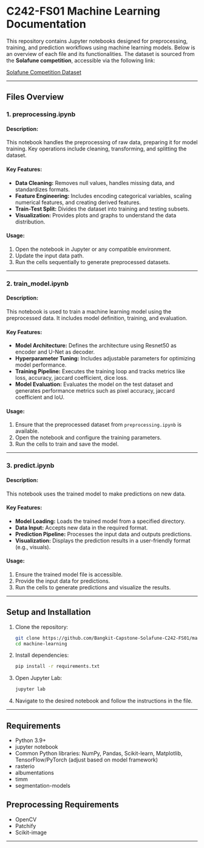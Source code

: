 # C242-FS01 Machine Learning Documentation

This repository contains Jupyter notebooks designed for preprocessing, training, and prediction workflows using machine learning models. Below is an overview of each file and its functionalities. The dataset is sourced from the **Solafune competition**, accessible via the following link:

[Solafune Competition Dataset](https://solafune.com/competitions/d91572d9-1680-4b9e-b372-25e71093f81a?menu=data&tab=)

---

## Files Overview

### 1. **preprocessing.ipynb**
#### Description:
This notebook handles the preprocessing of raw data, preparing it for model training. Key operations include cleaning, transforming, and splitting the dataset.

#### Key Features:
- **Data Cleaning:** Removes null values, handles missing data, and standardizes formats.
- **Feature Engineering:** Includes encoding categorical variables, scaling numerical features, and creating derived features.
- **Train-Test Split:** Divides the dataset into training and testing subsets.
- **Visualization:** Provides plots and graphs to understand the data distribution.

#### Usage:
1. Open the notebook in Jupyter or any compatible environment.
2. Update the input data path.
3. Run the cells sequentially to generate preprocessed datasets.

---

### 2. **train_model.ipynb**
#### Description:
This notebook is used to train a machine learning model using the preprocessed data. It includes model definition, training, and evaluation.

#### Key Features:
- **Model Architecture:** Defines the architecture using Resnet50 as encoder and U-Net as decoder.
- **Hyperparameter Tuning:** Includes adjustable parameters for optimizing model performance.
- **Training Pipeline:** Executes the training loop and tracks metrics like loss, accuracy, jaccard coefficient, dice loss.
- **Model Evaluation:** Evaluates the model on the test dataset and generates performance metrics such as pixel accuracy, jaccard coefficient and IoU.

#### Usage:
1. Ensure that the preprocessed dataset from `preprocessing.ipynb` is available.
2. Open the notebook and configure the training parameters.
3. Run the cells to train and save the model.

---

### 3. **predict.ipynb**
#### Description:
This notebook uses the trained model to make predictions on new data.

#### Key Features:
- **Model Loading:** Loads the trained model from a specified directory.
- **Data Input:** Accepts new data in the required format.
- **Prediction Pipeline:** Processes the input data and outputs predictions.
- **Visualization:** Displays the prediction results in a user-friendly format (e.g., visuals).

#### Usage:
1. Ensure the trained model file is accessible.
2. Provide the input data for predictions.
3. Run the cells to generate predictions and visualize the results.

---

## Setup and Installation
1. Clone the repository:
   ```bash
   git clone https://github.com/Bangkit-Capstone-Solafune-C242-FS01/machine-learning
   cd machine-learning
   ```
2. Install dependencies:
   ```bash
   pip install -r requirements.txt
   ```
3. Open Jupyter Lab:
   ```bash
   jupyter lab
   ```
4. Navigate to the desired notebook and follow the instructions in the file.

---

## Requirements
- Python 3.9+
- jupyter notebook
- Common Python libraries: NumPy, Pandas, Scikit-learn, Matplotlib, TensorFlow/PyTorch (adjust based on model framework)
- rasterio
- albumentations
- timm
- segmentation-models

## Preprocessing Requirements
- OpenCV
- Patchify
- Scikit-image

---

